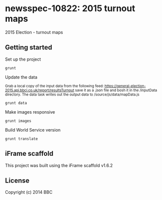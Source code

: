 # newsspec-10822: 2015 turnout maps

2015 Election - turnout maps

## Getting started

Set up the project

```
grunt
```

Update the data

<sub>Grab a local copy of the input data from the following feed:
https://general-election-2015.api.bbci.co.uk/report/resultsTurnout
save it as a .json file and bosh it in the /inputData directory. The data task writes out the output data to /source/js/data/mapData.js</sub>

```
grunt data
```

Make images responsive

```
grunt images
```

Build World Service version

```
grunt translate
```

## iFrame scaffold

This project was built using the iFrame scaffold v1.6.2

## License
Copyright (c) 2014 BBC
